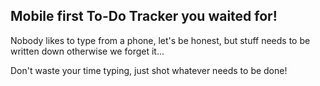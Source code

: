 ## Mobile first To-Do Tracker you waited for!

Nobody likes to type from a phone, let's be honest, but stuff needs to be written down otherwise we forget it...

Don't waste your time typing, just shot whatever needs to be done!
